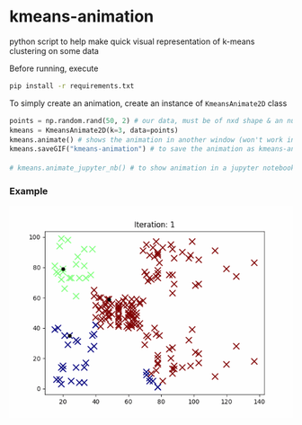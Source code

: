 # kmeans-animation
python script to help make quick visual representation of k-means clustering on some data

Before running, execute
```bash
pip install -r requirements.txt
```

To simply create an animation, create an instance of `KmeansAnimate2D` class
```python
points = np.random.rand(50, 2) # our data, must be of nxd shape & an numpy-array
kmeans = KmeansAnimate2D(k=3, data=points)
kmeans.animate() # shows the animation in another window (won't work in jupyter notebooks)
kmeans.saveGIF("kmeans-animation") # to save the animation as kmeans-animation.gif 

# kmeans.animate_jupyter_nb() # to show animation in a jupyter notebook
```

### Example 
![](kmeans.gif)

